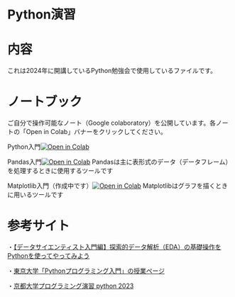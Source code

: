 # Python演習

# 内容
これは2024年に開講しているPython勉強会で使用しているファイルです。

# ノートブック
ご自分で操作可能なノート（Google colaboratory）を公開しています。各ノートの「Open in Colab」バナーをクリックしてください。

Python入門[![Open in Colab](https://colab.research.google.com/assets/colab-badge.svg)](https://colab.research.google.com/github/Satyosh/Python_Learning/blob/master/Python_nyumon.ipynb)

Pandas入門[![Open in Colab](https://colab.research.google.com/assets/colab-badge.svg)](https://colab.research.google.com/github/Satyosh/Python_Learning/blob/master/Pandas.ipynb)
Pandasは主に表形式のデータ（データフレーム）を処理するときに使用するツールです

Matplotlib入門（作成中です）[![Open in Colab](https://colab.research.google.com/assets/colab-badge.svg)](https://colab.research.google.com/github/Satyosh/Python_Learning/blob/master/matplotlib.ipynb)
Matplotlibはグラフを描くときに用いるツールです

# 参考サイト
・[【データサイエンティスト入門編】探索的データ解析（EDA）の基礎操作をPythonを使ってやってみよう](https://www.codexa.net/basic-exploratory-data-analysis-with-python/)

・[東京大学「Pythonプログラミング入門」の授業ページ
](https://utokyo-ipp.github.io/course/)

・[京都大学プログラミング演習 python 2023](https://repository.kulib.kyoto-u.ac.jp/dspace/handle/2433/285599)


